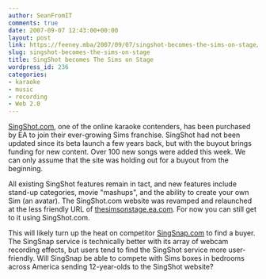 ```yaml
---
author: SeanFromIT
comments: true
date: 2007-09-07 12:43:00+00:00
layout: post
link: https://feeney.mba/2007/09/07/singshot-becomes-the-sims-on-stage/
slug: singshot-becomes-the-sims-on-stage
title: SingShot becomes The Sims on Stage
wordpress_id: 236
categories:
- karaoke
- music
- recording
- Web 2.0
---
```


[SingShot.com](http://www.singshot.com/), one of the online karaoke contenders, has been purchased by EA to join their ever-growing Sims franchise. SingShot had not been updated since its beta launch a few years back, but with the buyout brings funding for new content. Over 100 new songs were added this week. We can only assume that the site was holding out for a buyout from the beginning.  
  
All existing SingShot features remain in tact, and new features include stand-up categories, movie "mashups", and the ability to create your own Sim (an avatar). The SingShot.com website was revamped and relaunched at the less friendly URL of [thesimsonstage.ea.com](http://www.thesimsonstage.ea.com/). For now you can still get to it using SingShot.com.  
  
This will likely turn up the heat on competitor [SingSnap.com](http://www.singsnap.com/) to find a buyer. The SingSnap service is technically better with its array of webcam recording effects, but users tend to find the SingShot service more user-friendly. Will SingSnap be able to compete with Sims boxes in bedrooms across America sending 12-year-olds to the SingShot website?
